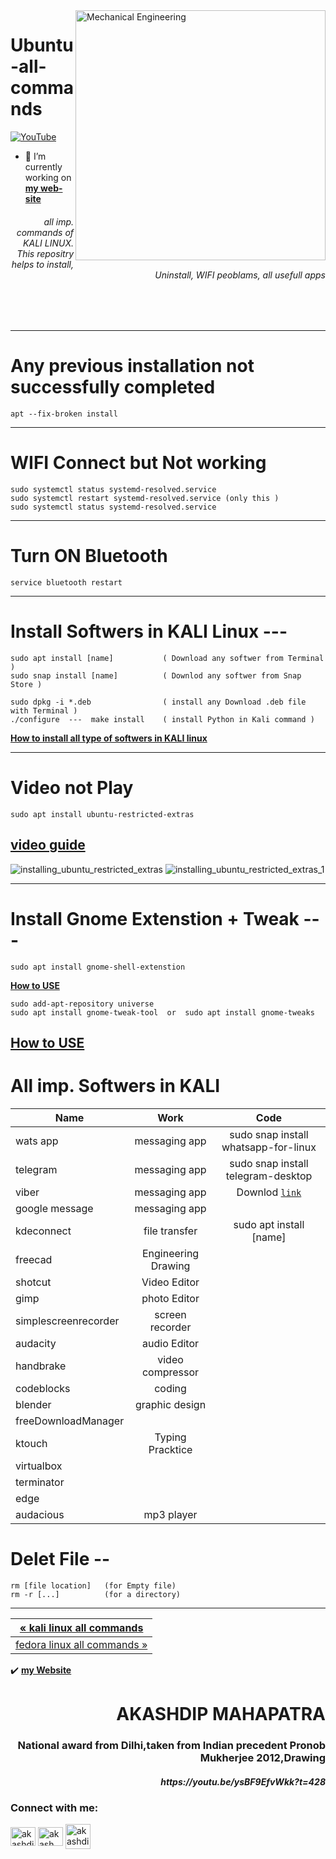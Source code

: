 <img align="right" alt="Mechanical Engineering" width="400" src="https://user-images.githubusercontent.com/81384987/206847394-741ff5c8-d2a9-4867-a983-995277d32653.png"> 

# Ubuntu-all-commands

[![YouTube](https://yt3.ggpht.com/7tPHyFi7-QyTnhpc484ZzTuRp0fZSY-CUuykvzuKdKYIwt0fmw98SWMqwRy_7pZ6LQzEYJlvXA=s88-c-k-c0x00ffffff-no-rj-mo)](https://www.youtube.com/channel/UCxvmp634YDc41xCWOdvWqoQ)
<br>
- 🔭 I’m currently working on [**my web-site**](https://akashdip2001.github.io/linktree/)


<h6 align="right">all imp. commands of KALI LINUX. This repositry helps to install, Uninstall, WIFI peoblams, all usefull apps </h6>
<br>
<br>

---
# Any previous installation not successfully completed
```
apt --fix-broken install
```
---

# WIFI Connect but Not working 
```
sudo systemctl status systemd-resolved.service 
sudo systemctl restart systemd-resolved.service (only this )
sudo systemctl status systemd-resolved.service 
```
---
# Turn ON Bluetooth
```
service bluetooth restart
```
---
# Install Softwers in KALI Linux ---
```
sudo apt install [name]           ( Download any softwer from Terminal )
sudo snap install [name]          ( Downlod any softwer from Snap Store )

sudo dpkg -i *.deb                ( install any Download .deb file with Terminal )
./configure  ---  make install    ( install Python in Kali command )
```       
       
[**How to install all type of softwers in KALI linux**](https://youtu.be/gkc-i7S4QKI)      

---
# Video not Play

```
sudo apt install ubuntu-restricted-extras
```
[**video guide**](https://youtu.be/gkc-i7S4QKI?t=247)
---

![installing_ubuntu_restricted_extras](https://user-images.githubusercontent.com/81384987/206844031-65d6e81b-aa8d-4366-82ea-02d9f91647fd.jpg)
![installing_ubuntu_restricted_extras_1](https://user-images.githubusercontent.com/81384987/206844034-338e29e9-b845-4162-8197-a7de7af758de.jpg)

---

# Install Gnome Extenstion + Tweak  --- 
```
sudo apt install gnome-shell-extenstion
```
[**How to USE**](https://youtu.be/gkc-i7S4QKI?t=356)
```
sudo add-apt-repository universe
sudo apt install gnome-tweak-tool  or  sudo apt install gnome-tweaks
```
[**How to USE**](https://youtu.be/gkc-i7S4QKI?t=532)
---
# All imp. Softwers in KALI

| Name      |   Work         |  Code        |
|-----------|:--------------:|:------------:|
| wats app | messaging app | sudo snap install whatsapp-for-linux |
| telegram | messaging app | sudo snap install telegram-desktop |
| viber | messaging app | Downlod [`link`](https://www.viber.com/en/download/) |
| google message | messaging app |
| kdeconnect | file transfer | sudo apt install [name]
| freecad | Engineering Drawing |
| shotcut | Video Editor |
| gimp | photo Editor |
| simplescreenrecorder | screen recorder |
| audacity | audio Editor |
| handbrake | video compressor |
| codeblocks | coding |
| blender | graphic design |
| freeDownloadManager |
| ktouch | Typing Pracktice |
| virtualbox |
| terminator |
| edge | 
| audacious | mp3 player |


# Delet File --  
```
rm [file location]   (for Empty file)
rm -r [...]          (for a directory)
```
---

| <a href="https://akashdip2001.github.io/kali-all-commands/#my-website-https-akashdip2001-github-io-linktree/" class="previous">&laquo; kali linux all commands</a> <br/> |
|-----------------------------------------------------------------------------------------------------------------------------|
| <a href="https://akashdip2001.github.io/fedora-all-imp-commands/" class="next">fedora linux all commands &raquo;</a> |


✔️ [**my Website**](https://akashdip2001.github.io/linktree/)
<h1 align="right">AKASHDIP MAHAPATRA</h1>
<h3 align="right">National award from Dilhi,taken from Indian precedent Pronob Mukherjee 2012,Drawing</h3>
<h5 align="right">https://youtu.be/ysBF9EfvWkk?t=428</h5>

<h3 align="left">Connect with me:</h3>
<p align="left">

<a href="https://linkedin.com/in/akashdip-mahapatra-330687204" target="blank"><img align="center" src="https://raw.githubusercontent.com/rahuldkjain/github-profile-readme-generator/master/src/images/icons/Social/linked-in-alt.svg" alt="akashdip-mahapatra-330687204" height="30" width="40" /></a>
<a href="https://www.youtube.com/c/akash aot" target="blank"><img align="center" src="https://raw.githubusercontent.com/rahuldkjain/github-profile-readme-generator/master/src/images/icons/Social/youtube.svg" alt="akash aot" height="30" width="40" /></a>
<a href="https://akashdip2001.github.io/linktree/" target="blank"><img align="center" src="https://yt3.ggpht.com/7tPHyFi7-QyTnhpc484ZzTuRp0fZSY-CUuykvzuKdKYIwt0fmw98SWMqwRy_7pZ6LQzEYJlvXA=s88-c-k-c0x00ffffff-no-rj-mo" alt="akashdip2001" height="40" width="40" /></a>

</p>
